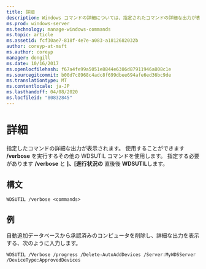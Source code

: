 ```yaml
---
title: 詳細
description: Windows コマンドの詳細については、指定されたコマンドの詳細な出力が表示されます。
ms.prod: windows-server
ms.technology: manage-windows-commands
ms.topic: article
ms.assetid: fcf30ae7-818f-4e7e-a083-a1812682032b
author: coreyp-at-msft
ms.author: coreyp
manager: dongill
ms.date: 10/16/2017
ms.openlocfilehash: f67a4fe99a5051e8844e6386d87911946a808c1e
ms.sourcegitcommit: b00d7c8968c4adc8f699dbee694afe6ed36bc9de
ms.translationtype: MT
ms.contentlocale: ja-JP
ms.lasthandoff: 04/08/2020
ms.locfileid: "80832845"
---
```

# <a name="verbose"></a>詳細

指定したコマンドの詳細な出力が表示されます。 使用することができます **/verbose** を実行するその他の WDSUTIL コマンドを使用します。 指定する必要があります **/verbose** と **]、[進行状況の** 直後後 **WDSUTIL**します。

## <a name="syntax"></a>構文

```
WDSUTIL /verbose <commands>
```

## <a name="examples"></a>例

自動追加データベースから承認済みのコンピュータを削除し、詳細な出力を表示する、次のように入力します。
```
WDSUTIL /Verbose /progress /Delete-AutoAddDevices /Server:MyWDSServer /DeviceType:ApprovedDevices
```